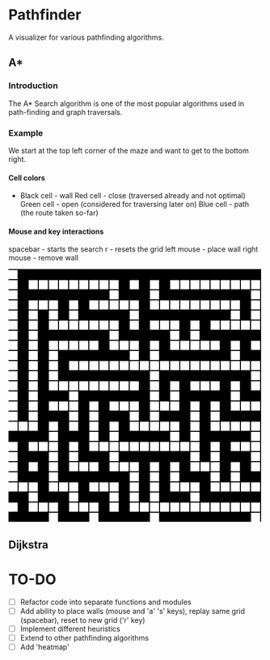 # Pathfinder
A visualizer for various pathfinding algorithms.

## A*
### Introduction
The A* Search algorithm is one of the most popular algorithms used in path-finding and graph traversals.

### Example
We start at the top left corner of the maze and want to get to the bottom right.

#### Cell colors
- Black cell - wall
Red cell - close (traversed already and not optimal) 
Green cell - open (considered for traversing later on)
Blue cell - path (the route taken so-far)

#### Mouse and key interactions
spacebar - starts the search
r - resets the grid
left mouse - place wall
right mouse - remove wall

![astar](/images/astar.gif)

## Dijkstra

# TO-DO
- [ ] Refactor code into separate functions and modules
- [ ] Add ability to place walls (mouse and 'a' 's' keys), replay same grid (spacebar), reset to new grid ('r' key) 
- [ ] Implement different heuristics
- [ ] Extend to other pathfinding algorithms
- [ ] Add 'heatmap'
